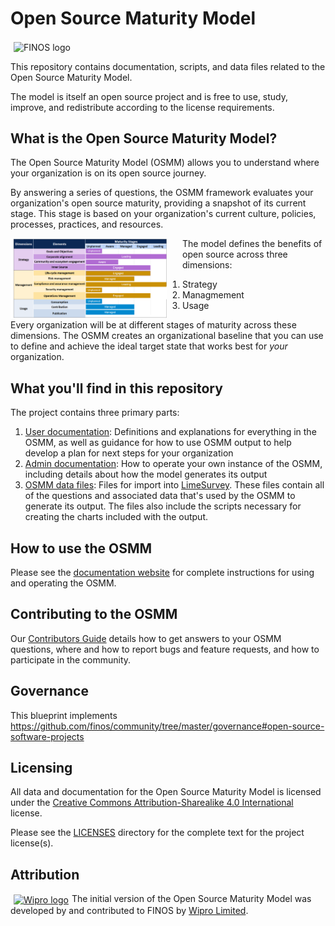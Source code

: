 <!--
SPDX-FileCopyrightText: 2021 Wipro, Ltd.

SPDX-License-Identifier: CC-BY-SA-4.0
 -->
# Open Source Maturity Model

<img src="./docs/img/finos-logotype.png" alt="FINOS logo" width="250px" hspace="5" style="vertical-align: middle;" />

This repository contains documentation, scripts, and data files related to the Open Source Maturity Model. 

The model is itself an open source project and is free to use, study, improve, and redistribute according to the license requirements.

## What is the Open Source Maturity Model?

The Open Source Maturity Model (OSMM) allows you to understand where your organization is on its open source journey.

By answering a series of questions, the OSMM framework evaluates your organization's open source maturity, providing a snapshot of its current stage. This stage is based on your organization's current culture, policies, processes, practices, and resources.

<img src="./docs/img/dimensions-elements-stages.png" alt="A grid summarizing the Dimension, Elements, and Stages of the OSMM" width="250px" style="vertical-align: middle;float:left; margin-right:25px;" />

The model defines the benefits of open source across three dimensions:

1. Strategy
2. Managmement
3. Usage

Every organization will be at different stages of maturity across these dimensions. The OSMM creates an organizational baseline that you can use to define and achieve the ideal target state that works best for _your_ organization.

## What you'll find in this repository

The project contains three primary parts:

1. [User documentation](./docs/user/): Definitions and explanations for everything in the OSMM, as well as guidance for how to use OSMM output to help develop a plan for next steps for your organization
1. [Admin documentation](./docs/admin/): How to operate your own instance of the OSMM, including details about how the model generates its output
1. [OSMM data files](./data): Files for import into [LimeSurvey](http://limesurvey.org). These files contain all of the questions and associated data that's used by the OSMM to generate its output. The files also include the scripts necessary for creating the charts included with the output.

## How to use the OSMM

Please see the [documentation website](https://finos.github.org/osmm) for complete instructions for using and operating the OSMM.

## Contributing to the OSMM

Our [Contributors Guide](./CONTRIBUTING.md) details how to get answers to your OSMM questions, where and how to report bugs and feature requests, and how to participate in the community.

## Governance
This blueprint implements https://github.com/finos/community/tree/master/governance#open-source-software-projects

## Licensing

All data and documentation for the Open Source Maturity Model is licensed under the [Creative Commons Attribution-Sharealike 4.0 International](./LICENSES/CC-BY-SA-4.0.txt) license.

Please see the [LICENSES](./LICENSES/) directory for the complete text for the project license(s).

## Attribution

<a href="https://www.wipro.com/open-source/"><img src="./docs/img/wipro-logo.png" alt="Wipro logo" width="88px" hspace="5" style="vertical-align: middle;" /></a>The initial version of the Open Source Maturity Model was developed by and contributed to FINOS by [Wipro Limited](https://www.wipro.com/open-source/).
